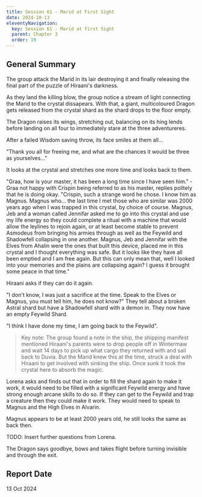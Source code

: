 ```yaml
---
title: Session 61 - Marid at First Sight
date: 2024-10-13
eleventyNavigation:
  key: Session 61 - Marid at First Sight
  parent: Chapter 3
  order: 19
---
```


## General Summary

The group attack the Marid in its lair destroying it and finally releasing the final part of the puzzle of Hiraani's darkness.

As they land the killing blow, the group notice a stream of light connecting the Marid to the crystal dissapears. With that, a giant, multicoloured Dragon gets released from the crystal shard as the shard drops to the floor empty.

The Dragon raises its wings, stretching out, balancing on its hing lends before landing on all four to immediately stare at the three adventureres.

After a failed Wisdom saving throw, its face smiles at them all...

"Thank you all for freeing me, and what are the chances it would be three as yourselves..."

It looks at the crystal and stretches one more time and looks back to them.

"Graa, how is your master, it has been a long time since I have seen him." - Graa not happy with Crispin being referred to as his master, replies politely that he is doing okay. "Crispin, such a strange word he chose. I know him as Magnus. Magnus who... the last time I met those who are similar was 2000 years ago when I was trapped in this crystal, by choice of course. Magnus, Jeb and a woman called Jennifar asked me to go into this crystal and use my life energy so they could complete a ritual with a machine that would allow the leylines to rejoin again, or at least become stable to prevent Asmodeus from bringing his armies through as well as the Feywild and Shadowfell collapsing in one another. Magnus, Jeb and Jennifar with the Elves from Ahalin were the ones that built this device, placed me in this crystal and I thought everything was safe. But it looks like they have all been emptied and I am free again. But this can only mean that, well I looked into your memories and the plains are collapsing again? I guess it brought some peace in that time." 

Hiraani asks if they can do it again.

"I don't know, I was just a sacrifice at the time. Speak to the Elves or Magnus, you must tell him, he does not know?" They tell about a broken Astral shard but have a Shadowfell shard with a demon in. They now have an empty Feywild Shard.

"I think I have done my time, I am going back to the Feywild".

> Key note: The group found a note in the ship, the shipping manifest mentioned Hiraani's parents were to drop people off in Wintermaw and wait 14 days to pick up what cargo they returned with and sail back to Duvia. But the Marid knew this at the time, struck a deal with Hiraani to get involved with sinking the ship. Once sunk it took the crystal here to absorb the magic.

Lorena asks and finds out that in order to fill the shard again to make it work, it would need to be filled with a significant Feywild energy and have strong enough arcane skills to do so. If they can get to the Feywild and trap a creature then they could make it work. They would need to speak to Magnus and the High Elves in Alvarin.

Magnus appears to be at least 2000 years old, he still looks the same as back then.

TODO: Insert further questions from Lorena.

The Dragon says goodbye, bows and takes flight before turning invisible and through the exit.

## Report Date

13 Oct 2024
